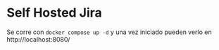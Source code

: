 # Self Hosted Jira #
Se corre con `docker compose up -d` y una vez iniciado pueden verlo en http://localhost:8080/
